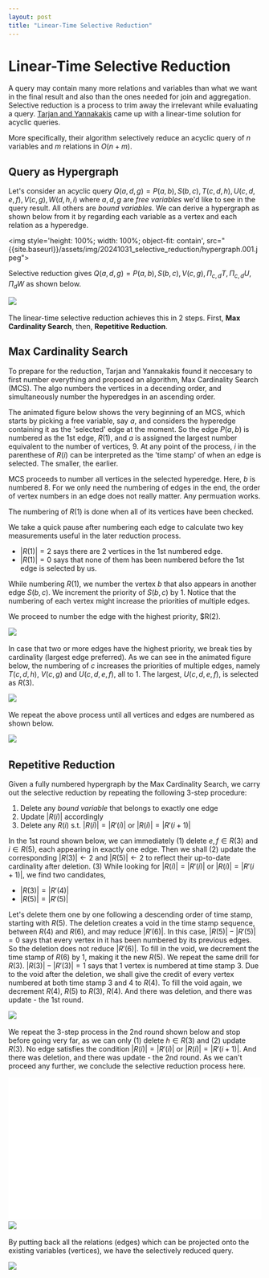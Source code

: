 ```yaml
---
layout: post
title: "Linear-Time Selective Reduction"
---
```


# Linear-Time Selective Reduction

A query may contain many more relations and variables than what we want
in the final result and also than the ones needed for join and aggregation.
Selective reduction is a process to trim away the irrelevant while evaluating a query.
[Tarjan and Yannakakis](https://epubs.siam.org/doi/pdf/10.1137/0213035?casa_token=8trfYbJJPTwAAAAA:2hLSM554LzEGVwoaFr_Kbg9i1D12Ti4fzmmEVXU0mCqGeVUolpXE7vrsK4Bz7JM5zkT6ilrTUP1v)
came up with a linear-time solution for acyclic queries.

More specifically, their algorithm selectively reduce an acyclic query of $n$ variables and $m$ relations
in $O(n + m)$. 

## Query as Hypergraph

Let's consider an acyclic query $Q(a, d, g) = P(a, b), S(b, c), T(c, d, h), U(c, d, e, f), V(c, g), W(d, h, i)$ 
where $a, d, g$ are *free variables* we'd like to see in the query result. 
All others are *bound variables*.
We can derive a hypergraph as shown below from it by regarding each variable as a vertex and each relation as a hyperedge.
<!-- ![hypergraph](../assets/img/20241031_selective_reduction/hypergraph.001.jpeg) -->
<img style='height: 100%; width: 100%; object-fit: contain', src="{{site.baseurl}}/assets/img/20241031_selective_reduction/hypergraph.001.jpeg">

Selective reduction gives $Q(a, d, g) = P(a, b), S(b, c), V(c, g), \Pi_{c,d}T, \Pi_{c, d}U, \Pi_{d}W$ as shown below.
<!-- ![reduced_hypergraph](../assets/img/20241031_selective_reduction/reduced_hypergraph.001.jpeg) -->
<img src="{{site.baseurl}}/assets/img/20241031_selective_reduction/reduced_hypergraph.001.jpeg">

The linear-time selective reduction achieves this in 2 steps. First, **Max Cardinality Search**,
then, **Repetitive Reduction**.

## Max Cardinality Search

To prepare for the reduction, 
Tarjan and Yannakakis found it neccesary to first number everything and proposed an algorithm, Max Cardinality Search (MCS). 
The algo numbers the vertices in a decending order,
and simultaneously number the hyperedges in an ascending order.

The animated figure below shows the very beginning of an MCS, which starts by picking a free variable, say $a$, 
and considers the hyperedge containing it as the 'selected' edge at the moment. 
So the edge $P(a, b)$ is numbered as the 1st edge, $R(1)$, and $a$ is assigned the largest number equivalent to the number of vertices, 9. At any point of the process, $i$ in the parenthese of $R(i)$ can be interpreted as 
the 'time stamp' of when an edge is selected. The smaller, the earlier.

MCS proceeds to number all vertices in the selected hyperedge. Here, $b$ is numbered 8. 
For we only need the numbering of edges in the end, the order of vertex numbers in an edge does not really matter. 
Any permuation works.

The numbering of $R(1)$ is done when all of its vertices have been checked. 

We take a quick pause after numbering each edge to calculate two 
key measurements useful in the later reduction process.
- $|R(1)| = 2$ says there are 2 vertices in the 1st numbered edge.
- $|R(1)| = 0$ says that none of them has been numbered before the 1st edge is selected by us.

While numbering $R(1)$, we number the vertex $b$ that also appears in another edge $S(b, c)$.
We increment the priority of $S(b, c)$ by 1. Notice that the numbering of each vertex might increase the priorities of multiple edges.

We proceed to number the edge with the highest priority, $R(2).

<!-- ![mcs1](../assets/gif/20241031_selective_reduction/max_card_search_1.gif) -->
<img src="{{site.baseurl}}/assets/gif/20241031_selective_reduction/max_card_search_1.gif">

In case that two or more edges have the highest priority, we break ties by cardinality
(largest edge preferred).
As we can see in the animated figure below, 
the numbering of $c$ increases the priorities of multiple edges, namely
$T(c, d, h)$, $V(c, g)$ and $U(c, d, e, f)$, all to 1.
The largest, $U(c, d, e, f)$, is selected as $R(3)$.

<!-- ![mcs2](../assets/gif/20241031_selective_reduction/max_card_search_2.gif) -->
<img src="{{site.baseurl}}/assets/gif/20241031_selective_reduction/max_card_search_2.gif">

We repeat the above process until all vertices and edges are numbered as shown below.

<!-- ![mcs3](../assets/gif/20241031_selective_reduction/max_card_search_3.gif) -->
<img src="{{site.baseurl}}/assets/gif/20241031_selective_reduction/max_card_search_3.gif">

## Repetitive Reduction

Given a fully numbered hypergraph by the Max Cardinality Search, we carry out the selective reduction by
repeating the following 3-step procedure:
1. Delete any *bound variable* that belongs to exactly one edge
2. Update $|R(i)|$ accordingly
3. Delete any $R(i)$ s.t. $|R(i)| = |R'(i)|$ or $|R(i)| = |R'(i+1)|$

In the 1st round shown below, we can immediately (1) delete $e, f \in R(3)$ and $i \in R(5)$, each appearing in exactly one edge. Then we shall (2) update the corresponding $|R(3)| \gets 2$ and $|R(5)| \gets 2$ to reflect their up-to-date cardinality after deletion. (3) While looking for $|R(i)| = |R'(i)|$ or $|R(i)| = |R'(i+1)|$, we find two candidates,

- $|R(3)| = |R'(4)|$
- $|R(5)| = |R'(5)|$

Let's delete them one by one following a descending order of time stamp, starting with $R(5)$. The deletion creates a void in the time stamp sequence, between $R(4)$ and $R(6)$, and may reduce $|R'(6)|$. In this case, $|R(5)| - |R'(5)| = 0$ says that every vertex in it has been numbered by its previous edges. So the deletion does not reduce $|R'(6)|$. To fill in the void, we decrement the time stamp of $R(6)$ by 1, making it the new $R(5)$. We repeat the same drill for $R(3)$. $|R(3)| - |R'(3)| = 1$ says that 1 vertex is numbered at time stamp $3$. Due to the void after the deletion, we shall give the credit of every vertex numbered at both time stamp $3$ and $4$ to $R(4)$. To fill the void again, we decrement $R(4)$, $R(5)$ to $R(3)$, $R(4)$. And there was deletion, and there was update - the 1st round.

<!-- ![sr1](../assets/gif/20241031_selective_reduction/selective_reduction_round1_.25speed.gif) -->
<img src="{{site.baseurl}}/assets/gif/20241031_selective_reduction/selective_reduction_round1_.25speed.gif">

We repeat the 3-step process in the 2nd round shown below and stop before going very far, as we can only (1) delete $h \in R(3)$ and (2) update $R(3)$. No edge satisfies the condition $|R(i)| = |R'(i)|$ or $|R(i)| = |R'(i+1)|$. And there was deletion, and there was update - the 2nd round. As we can't proceed any further, we conclude the selective reduction process here.

![sr2](../assets/gif/20241031_selective_reduction/selective_reduction_round2_.25speed.gif)
<img src="{{site.baseurl}}/assets/gif/20241031_selective_reduction/selective_reduction_round2_.25speed.gif">

By putting back all the relations (edges) which can be projected onto the existing variables (vertices), we have the selectively reduced query.

<!-- ![reduced](../assets/gif/20241031_selective_reduction/selectively_reduced.gif) -->
<img src="{{site.baseurl}}/assets/gif/20241031_selective_reduction/selectively_reduced.gif">